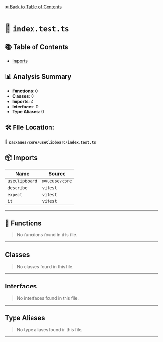 [⬅️ Back to Table of Contents](../../../index.md)

# 📄 `index.test.ts`

## 📚 Table of Contents

- [Imports](#imports)

## 📊 Analysis Summary

- **Functions**: 0
- **Classes**: 0
- **Imports**: 4
- **Interfaces**: 0
- **Type Aliases**: 0

## 🛠️ File Location:
📂 **`packages/core/useClipboard/index.test.ts`**

## 📦 Imports

| Name | Source |
|------|--------|
| `useClipboard` | `@vueuse/core` |
| `describe` | `vitest` |
| `expect` | `vitest` |
| `it` | `vitest` |


---

## 🔧 Functions

> No functions found in this file.


---

## Classes

> No classes found in this file.


---

## Interfaces

> No interfaces found in this file.


---

## Type Aliases

> No type aliases found in this file.


---